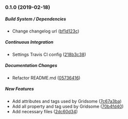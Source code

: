 ### 0.1.0 (2019-02-18)

##### Build System / Dependencies

*  Change changelog url ([bf1d123c](https://github.com/tyankatsu0105/gridsome-helper-json/commit/bf1d123ceacc0d7a79cb1eabdcbe76c143c40848))

##### Continuous Integration

*  Settings Travis CI config ([218b3c38](https://github.com/tyankatsu0105/gridsome-helper-json/commit/218b3c381ec7864201ec6defc994c54621a64744))

##### Documentation Changes

*  Refactor README.md ([05736416](https://github.com/tyankatsu0105/gridsome-helper-json/commit/057364164d3b8aa2c6ad5e633e4a7ca6a49d942e))

##### New Features

*  Add attributes and tags used by Gridsome ([7c67a3ba](https://github.com/tyankatsu0105/gridsome-helper-json/commit/7c67a3baf8767b4bc0c26d323d3493ff8d2b4e8d))
*  Add all property and tag used by Gridsome ([70b4fd40](https://github.com/tyankatsu0105/gridsome-helper-json/commit/70b4fd40e8409c79996be4d84a2111276bbe95ea))
*  Add necessary files ([2dc60d34](https://github.com/tyankatsu0105/gridsome-helper-json/commit/2dc60d348545b7cc5df9261521d1d68f4eb1a1dc))

